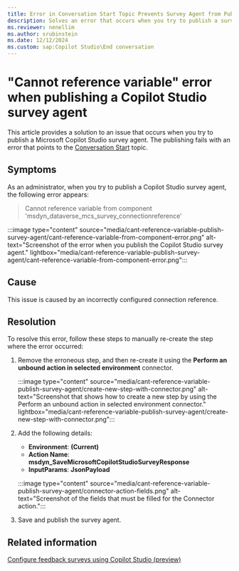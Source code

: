 ```yaml
---
title: Error in Conversation Start Topic Prevents Survey Agent from Publishing
description: Solves an error that occurs when you try to publish a survey agent in Microsoft Dynamics 365 Customer Service. 
ms.reviewer: nenellim
ms.author: srubinstein
ms.date: 12/12/2024
ms.custom: sap:Copilot Studio\End conversation
---
```

# "Cannot reference variable" error when publishing a Copilot Studio survey agent

This article provides a solution to an issue that occurs when you try to publish a Microsoft Copilot Studio survey agent. The publishing fails with an error that points to the [Conversation Start](/microsoft-copilot-studio/authoring-system-topics?tabs=webApp#conversation-start) topic.

## Symptoms

As an administrator, when you try to publish a Copilot Studio survey agent, the following error appears:

> Cannot reference variable from component 'msdyn_dataverse_mcs_survey_connectionreference'

:::image type="content" source="media/cant-reference-variable-publish-survey-agent/cant-reference-variable-from-component-error.png" alt-text="Screenshot of the error when you publish the Copilot Studio survey agent." lightbox="media/cant-reference-variable-publish-survey-agent/cant-reference-variable-from-component-error.png":::

## Cause

This issue is caused by an incorrectly configured connection reference.

## Resolution

To resolve this error, follow these steps to manually re-create the step where the error occurred:

1. Remove the erroneous step, and then re-create it using the **Perform an unbound action in selected environment** connector.

   :::image type="content" source="media/cant-reference-variable-publish-survey-agent/create-new-step-with-connector.png" alt-text="Screenshot that shows how to create a new step by using the Perform an unbound action in selected environment connector." lightbox="media/cant-reference-variable-publish-survey-agent/create-new-step-with-connector.png":::

2. Add the following details:

   - **Environment**: **(Current)**
   - **Action Name**: **msdyn_SaveMicrosoftCopilotStudioSurveyResponse**
   - **InputParams**: **JsonPayload**

   :::image type="content" source="media/cant-reference-variable-publish-survey-agent/connector-action-fields.png" alt-text="Screenshot of the fields that must be filled for the Connector action.":::

3. Save and publish the survey agent.

## Related information

[Configure feedback surveys using Copilot Studio (preview)](/dynamics365/contact-center/administer/configure-surveys)
